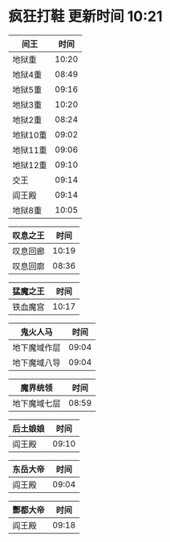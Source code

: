 # 疯狂打鞋 更新时间 10:21

| 间王   | 时间    |
|--------|-------|
| 地狱重 | 10:20 |
| 地狱4重 | 08:49 |
| 地狱5重 | 09:16 |
| 地狱3重 | 10:20 |
| 地狱2重 | 08:24 |
| 地狱10重 | 09:02 |
| 地狱11重 | 09:06 |
| 地狱12重 | 09:10 |
| 交王 | 09:14 |
| 阎王殿 | 09:14 |
| 地狱8重 | 10:05 |

| 叹息之王   | 时间    |
|--------|-------|
| 叹息回廊 | 10:19 |
| 叹息回廓 | 08:36 |

| 猛魔之王   | 时间    |
|--------|-------|
| 铁血魔宫 | 10:17 |

| 鬼火人马   | 时间    |
|--------|-------|
| 地下魔域作层 | 09:04 |
| 地下魔域八导 | 09:04 |

| 魔界统领   | 时间    |
|--------|-------|
| 地下魔域七层 | 08:59 |

| 后土娘娘   | 时间    |
|--------|-------|
| 阎王殿 | 09:10 |

| 东岳大帝   | 时间    |
|--------|-------|
| 阎王殿 | 09:04 |

| 酆都大帝   | 时间    |
|--------|-------|
| 阎王殿 | 09:18 |